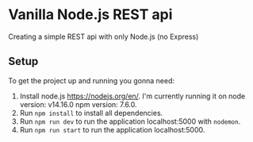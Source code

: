 # Vanilla Node.js REST api
Creating a simple REST api with only Node.js (no Express)

## Setup
To get the project up and running you gonna need:
1) Install node.js https://nodejs.org/en/. I'm currently running it on node version: v14.16.0 npm version: 7.6.0.
2) Run `npm install` to install all dependencies.
3) Run `npm run dev` to run the application localhost:5000 with `nodemon`.
4) Run `npm run start` to run the application localhost:5000.
